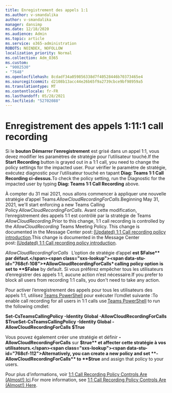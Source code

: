 ```yaml
---
title: Enregistrement des appels 1:1
ms.author: v-smandalika
author: v-smandalika
manager: dansimp
ms.date: 12/18/2020
ms.audience: Admin
ms.topic: article
ms.service: o365-administration
ROBOTS: NOINDEX, NOFOLLOW
localization_priority: Normal
ms.collection: Adm_O365
ms.custom:
- "9002530"
- "7648"
ms.openlocfilehash: 8cdadf34a059856338d7f40528446b70373465e4
ms.sourcegitcommit: d2108b13acc44e26b65f9a2739cbce9bf98959a5
ms.translationtype: MT
ms.contentlocale: fr-FR
ms.lasthandoff: 05/28/2021
ms.locfileid: "52702088"
---
```

# <a name="11-call-recording"></a><span data-ttu-id="768cf-102">Enregistrement des appels 1:1</span><span class="sxs-lookup"><span data-stu-id="768cf-102">1:1 call recording</span></span>

<span data-ttu-id="768cf-103">Si le **bouton Démarrer l’enregistrement** est grisé dans un appel 1:1, vous devez modifier les paramètres de stratégie pour l’utilisateur touché.</span><span class="sxs-lookup"><span data-stu-id="768cf-103">If the **Start Recording** button is grayed out in a 1:1 call, you need to change the policy settings for the impacted user.</span></span> <span data-ttu-id="768cf-104">Pour vérifier le paramètre de stratégie, exécutez diagnostic pour l’utilisateur touché en tapant **Diag: Teams 1:1 Call Recording ci-dessus.**</span><span class="sxs-lookup"><span data-stu-id="768cf-104">To check the policy setting, run the Diagnostic for the impacted user by typing **Diag: Teams 1:1 Call Recording** above.</span></span>     

<span data-ttu-id="768cf-105">À compter du 31 mai 2021, nous allons commencer à appliquer une nouvelle stratégie d’appel Teams *AllowCloudRecordingForCalls*.</span><span class="sxs-lookup"><span data-stu-id="768cf-105">Beginning May 31, 2021, we'll start enforcing a new Teams Calling Policy *AllowCloudRecordingForCalls*.</span></span> <span data-ttu-id="768cf-106">Avant cette modification, l’enregistrement des appels 1:1 est contrôlé par la stratégie de Teams *AllowCloudRecording.*</span><span class="sxs-lookup"><span data-stu-id="768cf-106">Prior to this change, 1:1 call recording is controlled by the *AllowCloudRecording* Teams Meeting Policy.</span></span> <span data-ttu-id="768cf-107">This change is documented in the Message Center post: [(Updated) 1:1 Call recording policy introduction](https://portal.microsoft.com/Adminportal/Home?ref=MessageCenter/:/messages/MC238796).</span><span class="sxs-lookup"><span data-stu-id="768cf-107">This change is documented in the Message Center post: [(Updated) 1:1 Call recording policy introduction](https://portal.microsoft.com/Adminportal/Home?ref=MessageCenter/:/messages/MC238796).</span></span>  

<span data-ttu-id="768cf-108">*AllowCloudRecordingForCalls*   L’option de stratégie d’appel **est $False** par défaut.</span><span class="sxs-lookup"><span data-stu-id="768cf-108">*AllowCloudRecordingForCalls* calling policy option is set to **$False** by default.</span></span> <span data-ttu-id="768cf-109">Si vous préférez empêcher tous les utilisateurs d’enregistrer des appels 1:1, aucune action n’est nécessaire.</span><span class="sxs-lookup"><span data-stu-id="768cf-109">If you prefer to block all users from recording 1:1 calls, you don't need to take any action.</span></span>  

<span data-ttu-id="768cf-110">Pour activer l’enregistrement des appels pour tous les utilisateurs des appels 1:1, utilisez [Teams PowerShell](/microsoftteams/teams-powershell-install) pour exécuter l’cmdlet suivante :</span><span class="sxs-lookup"><span data-stu-id="768cf-110">To enable call recording for all users in 1:1 calls use [Teams PowerShell](/microsoftteams/teams-powershell-install) to run the following cmdlet:</span></span> 

<span data-ttu-id="768cf-111">**Set-CsTeamsCallingPolicy -Identity Global -AllowCloudRecordingForCalls $True**</span><span class="sxs-lookup"><span data-stu-id="768cf-111">**Set-CsTeamsCallingPolicy -Identity Global -AllowCloudRecordingForCalls $True**</span></span> 

<span data-ttu-id="768cf-112">Vous pouvez également créer une stratégie et définir **-AllowCloudRecordingForCalls** sur **$true** et affecter cette stratégie à vos utilisateurs.</span><span class="sxs-lookup"><span data-stu-id="768cf-112">Alternatively, you can create a new policy and set **-AllowCloudRecordingForCalls** to **$true** and assign that policy to your users.</span></span> 

<span data-ttu-id="768cf-113">Pour plus d’informations, voir [1:1 Call Recording Policy Controls Are (Almost!) Ici](https://techcommunity.microsoft.com/t5/microsoft-teams-support/1-1-call-recording-policy-controls-are-almost-here/ba-p/2217668).</span><span class="sxs-lookup"><span data-stu-id="768cf-113">For more information, see [1:1 Call Recording Policy Controls Are (Almost!) Here](https://techcommunity.microsoft.com/t5/microsoft-teams-support/1-1-call-recording-policy-controls-are-almost-here/ba-p/2217668).</span></span>
